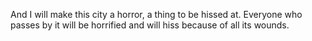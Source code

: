 And I will make this city a horror, a thing to be hissed at. Everyone who passes by it will be horrified and will hiss because of all its wounds.
